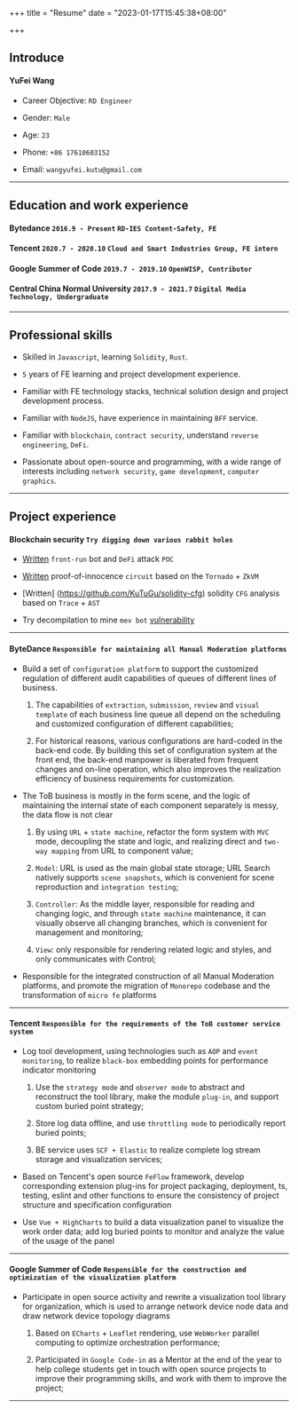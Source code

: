 +++
title = "Resume"
date = "2023-01-17T15:45:38+08:00"

+++

## Introduce

#### YuFei Wang

- Career Objective: `RD Engineer`

- Gender: `Male`

- Age: `23`

- Phone: `+86 17610603152`

- Email: `wangyufei.kutu@gmail.com`

------

## Education and work experience

#### Bytedance `2016.9 - Present` `RD-IES Content-Safety, FE`
#### Tencent `2020.7 - 2020.10` `Cloud and Smart Industries Group, FE intern`
#### Google Summer of Code `2019.7 - 2019.10` `OpenWISP, Contributor`
#### Central China Normal University `2017.9 - 2021.7` `Digital Media Technology, Undergraduate`

------

## Professional skills

- Skilled in `Javascript`, learning `Solidity`, `Rust`.

- `5` years of FE learning and project development experience.

- Familiar with FE technology stacks, technical solution design and project development process.

- Familiar with `NodeJS`, have experience in maintaining `BFF` service.

- Familiar with `blockchain`, `contract security`, understand `reverse engineering`, `DeFi`.

- Passionate about open-source and programming, with a wide range of interests including `network security`, `game development`, `computer graphics`.

------

## Project experience

#### Blockchain security `Try digging down various rabbit holes`

- [Written](https://github.com/KuTuGu/Arbitrage) `front-run` bot and `DeFi` attack `POC`

- [Written](https://github.com/KuTuGu/proof-of-innocence) proof-of-innocence `circuit` based on the `Tornado` + `ZkVM`

- [Written] (https://github.com/KuTuGu/solidity-cfg) solidity `CFG` analysis based on `Trace` + `AST`

- Try decompilation to mine `mev bot` [vulnerability](https://etherscan.io/tx/0x12d867ee837cec251b067319e2802c15b01dc2e18b052b95fcd6657e19ff2a5e)

------

#### ByteDance `Responsible for maintaining all Manual Moderation platforms`

- Build a set of `configuration platform` to support the customized regulation of different audit capabilities of queues of different lines of business.
  1. The capabilities of `extraction`, `submission`, `review` and `visual template` of each business line queue all depend on the scheduling and customized configuration of different capabilities;

  2. For historical reasons, various configurations are hard-coded in the back-end code. By building this set of configuration system at the front end, the back-end manpower is liberated from frequent changes and on-line operation, which also improves the realization efficiency of business requirements for customization.

- The ToB business is mostly in the form scene, and the logic of maintaining the internal state of each component separately is messy, the data flow is not clear
  1. By using `URL` + `state machine`, refactor the form system with `MVC` mode, decoupling the state and logic, and realizing direct and `two-way mapping` from URL to component value;

  2. `Model`: URL is used as the main global state storage; URL Search natively supports `scene snapshots`, which is convenient for scene reproduction and `integration testing`;

  3. `Controller`: As the middle layer, responsible for reading and changing logic, and through `state machine` maintenance, it can visually observe all changing branches, which is convenient for management and monitoring;

  4. `View`: only responsible for rendering related logic and styles, and only communicates with Control;

- Responsible for the integrated construction of all Manual Moderation platforms, and promote the migration of `Monorepo` codebase and the transformation of `micro fe` platforms

------

#### Tencent `Responsible for the requirements of the ToB customer service system`

- Log tool development, using technologies such as `AOP` and `event monitoring`, to realize `black-box` embedding points for performance indicator monitoring
  1. Use the `strategy mode` and `observer mode` to abstract and reconstruct the tool library, make the module `plug-in`, and support custom buried point strategy;

  2. Store log data offline, and use `throttling mode` to periodically report buried points;

  3. BE service uses `SCF + Elastic` to realize complete log stream storage and visualization services;

- Based on Tencent's open source `FeFlow` framework, develop corresponding extension plug-ins for project packaging, deployment, ts, testing, eslint and other functions to ensure the consistency of project structure and specification configuration

- Use `Vue + HighCharts` to build a data visualization panel to visualize the work order data; add log buried points to monitor and analyze the value of the usage of the panel

------

#### Google Summer of Code `Responsible for the construction and optimization of the visualization platform`

- Participate in open source activity and rewrite a visualization tool library for organization, which is used to arrange network device node data and draw network device topology diagrams
  1. Based on `ECharts` + `Leaflet` rendering, use `WebWorker` parallel computing to optimize orchestration performance;

  2. Participated in `Google Code-in` as a Mentor at the end of the year to help college students get in touch with open source projects to improve their programming skills, and work with them to improve the project;

------
